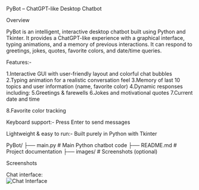 PyBot – ChatGPT-like Desktop Chatbot

Overview

PyBot is an intelligent, interactive desktop chatbot built using Python and Tkinter. It provides a ChatGPT-like experience with a graphical interface, typing animations, and a memory of previous interactions. It can respond to greetings, jokes, quotes, favorite colors, and date/time queries.

Features:-

1.Interactive GUI with user-friendly layout and colorful chat bubbles
2.Typing animation for a realistic conversation feel
3.Memory of last 10 topics and user information (name, favorite color)
4.Dynamic responses including:
5.Greetings & farewells
6.Jokes and motivational quotes
7.Current date and time

8.Favorite color tracking

Keyboard support:- Press Enter to send messages

Lightweight & easy to run:- Built purely in Python with Tkinter

PyBot/
├── main.py          # Main Python chatbot code
├── README.md        # Project documentation
├── images/          # Screenshots (optional)


Screenshots

Chat interface:  
![Chat Interface](<img width="812" height="921" alt="image" src="https://github.com/user-attachments/assets/554a56ed-32d1-4c9c-9964-6651a6e9dc46" />)  


 
